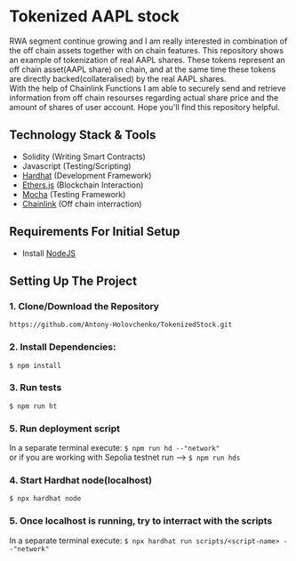 # Tokenized AAPL stock
RWA segment continue growing and I am really interested in combination of the off chain assets
together with on chain features. This repository shows an example of tokenization of real AAPL shares.
These tokens represent an off chain asset(AAPL share) on chain, and at the same time these tokens are directly backed(collateralised) by the real AAPL shares.\
With the help of Chainlink Functions I am able to securely send and retrieve information from off chain resourses regarding actual share price and the amount of shares of user account. 
Hope you'll find this repository helpful.


## Technology Stack & Tools
- Solidity (Writing Smart Contracts)
- Javascript (Testing/Scripting)
- [Hardhat](https://hardhat.org/) (Development Framework)
- [Ethers.js](https://docs.ethers.io/v5/) (Blockchain Interaction)
- [Mocha](https://www.npmjs.com/package/mocha) (Testing Framework)
- [Chainlink](https://docs.chain.link/) (Off chain interraction)

## Requirements For Initial Setup
- Install [NodeJS](https://nodejs.org/en/)

## Setting Up The Project
### 1. Clone/Download the Repository
`https://github.com/Antony-Holovchenko/TokenizedStock.git`

### 2. Install Dependencies:
`$ npm install`

### 3. Run tests
`$ npm run ht`

### 5. Run deployment script
In a separate terminal execute:
`$ npm run hd --"network"`\
or if you are working with Sepolia testnet run -->
`$ npm run hds`

### 4. Start Hardhat node(localhost)
`$ npx hardhat node`

### 5. Once localhost is running, try to interract with the scripts
In a separate terminal execute:
`$ npx hardhat run scripts/<script-name> --"network"`
